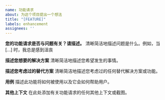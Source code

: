 ```yaml
---
name: 功能请求
about: 为这个项目提出一个想法
title: "[FEATURE]"
labels: enhancement
assignees: ''
---
```


**您的功能请求是否与问题有关？请描述。**
清晰简洁地描述问题是什么。例如，当 [...] 时，我总是感到沮丧

**描述您想要的解决方案**
清晰简洁地描述您希望发生的事情。

**描述您考虑过的替代方案**
清晰简洁地描述您考虑过的任何替代解决方案或功能。

**用例**
描述此功能将如何被使用以及它会如何帮助用户。

**其他上下文**
在此处添加有关功能请求的任何其他上下文或截图。 